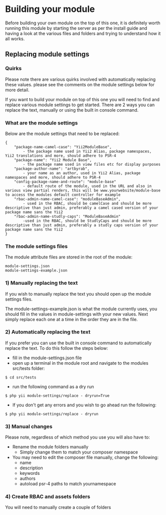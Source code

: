 # Building your module

Before building your own module on the top of this one, it is definitely worth running this module by starting the server as per the install guide and having a look at the various files and folders and trying to understand how it all works.

## Replacing module settings

### Quirks

Please note there are various quirks involved with automatically replacing these values. please see the comments on the module settings below for more detail.

If you want to build your module on top of this one you will need to find and replace various module settings to get started. There are 2 ways you can replace the text, manually or using the built in console command.

### What are the module settings

Below are the module settings that need to be replaced:
```
{
    "package-name-camel-case": "Yii2ModuleBase", 
        - the package name used in Yii2 Alias, package namespaces, Yii2 translations and more, should adhere to PSR-4
    "package-name": "Yii2 Module Base", 
        - the package name used in view files etc for display purposes
    "package-author-name": "artbyrab", 
        - your name as an author, used in Yii2 Alias, package namespaces and more, should adhere to PSR-4
    "config-package-name-and-route": "module-base"
        - default route of the module, used in the URL and also in various view partial renders, this will be www.yourwebsite/module-base to access the modules default controller for example
    "rbac-admin-name-camel-case": "moduleBaseAdmin",
        - used in the RBAC, should be camelCase and should be more descriptive than just admin, preferably a camel cased version of your package name sans the Yii2 
    "rbac-admin-name-studly-caps": "ModuleBaseAdmin"
        -used in the RBAC, should be StudlyCaps and should be more descriptive than just admin, preferably a studly caps version of your package name sans the Yii2 
}
```

### The module settings files

The module attribute files are stored in the root of the module:
```
module-settings.json
module-settings-example.json
```

### 1) Manually replacing the text

If you wish to manually replace the text you should open up the module settings files.

The module-settings-example.json is what the module currently uses, you should fill in the values in module-settings with your new values. Next simply replace each one at a time in the order they are in the file.

### 2) Automatically replacing the text

If you prefer you can use the built in console command to automatically replace the text. To do this follow the steps below: 

* fill in the module-settings.json file
* open up a terminal in the module root and navigate to the modules src/tests folder:
```
$ cd src/tests
```

* run the following command as a dry run

```
$ php yii module-settings/replace - dryrun=True
```

* If you don't get any errors and you wish to go ahead run the following:
```
$ php yii module-settings/replace - dryrun
```

### 3) Manual changes

Please note, regardless of which method you use you will also have to:

* Rename the module folders manually
    * Simply change them to match your composer namespace
* You may need to edit the composer file manually, change the following:
    * name
    * description
    * keywords
    * authors
    * autoload psr-4 paths to match yournamespace

### 4) Create RBAC and assets folders

You will need to manually create a couple of folders
